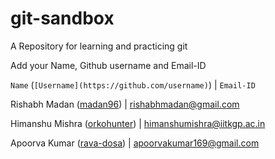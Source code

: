 # git-sandbox
A Repository for learning and practicing git

Add your Name, Github username and Email-ID

`Name` (`[Username](https://github.com/username)`) | `Email-ID`

Rishabh Madan ([madan96](https://github.com/madan96)) | rishabhmadan@gmail.com

Himanshu Mishra ([orkohunter](https://github.com/orkohunter)) | himanshumishra@iitkgp.ac.in

Apoorva Kumar ([rava-dosa](https://github.com/rava-dosa)) | apoorvakumar169@gmail.com



